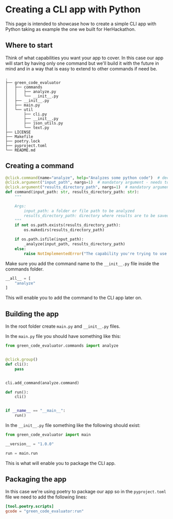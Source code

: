 # Creating a CLI app with Python

This page is intended to showcase how to create a simple CLI app with Python taking as example the one we built for HerHackathon. 

## Where to start
Think of what capabilities you want your app to cover. In this case our app will start by having only one command but we'll build it with the future in mind and in a way that is easy to extend to other commands if need be.  

```commandline
.
├── green_code_evaluator
│   ├── commands
│   │   ├── analyze.py
│   │   └── __init__.py
│   ├── __init__.py
│   ├── main.py
│   └── util
│       ├── cli.py
│       ├── __init__.py
│       ├── json_utils.py
│       └── text.py
├── LICENSE
├── Makefile
├── poetry.lock
├── pyproject.toml
└── README.md
```

## Creating a command
```python
@click.command(name="analyze", help="Analyzes some python code")  # decorator to state that this function is a command
@click.argument("input_path", nargs=1)  # mandatory argument - needs to be passed
@click.argument("results_directory_path", nargs=1)  # mandatory argument - needs to be passed
def command(input_path: str, results_directory_path: str):
    """

    Args:
        input_path: a folder or file path to be analyzed
        results_directory_path: directory where results are to be saved
    """
    if not os.path.exists(results_directory_path):
        os.makedirs(results_directory_path)

    if os.path.isfile(input_path):
        _analyze(input_path, results_directory_path)
    else:
        raise NotImplementedError("The capability you're trying to use is not implemented.")
```

Make sure you add the command name to the `__init__.py` file inside the commands folder. 

```python
__all__ = [
    "analyze"
]
```
This will enable you to add the command to the CLI app later on.

## Building the app
In the root folder create `main.py` and `__init__.py` files. 

In the `main.py` file you should have something like this:
```python
from green_code_evaluator.commands import analyze


@click.group()
def cli():
    pass


cli.add_command(analyze.command)

def run():
    cli()


if __name__ == "__main__":
    run()
```

In the `__init__.py` file something like the following should exist:

```python
from green_code_evaluator import main

__version__ = "1.0.0"

run = main.run
```

This is what will enable you to package the CLI app.

## Packaging the app
In this case we're using poetry to package our app so in the `pyproject.toml` file we need to add the following lines:

```toml
[tool.poetry.scripts]
gcode = "green_code_evaluator:run"
```
